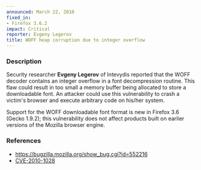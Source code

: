 ```yaml
---
announced: March 22, 2010
fixed_in:
- Firefox 3.6.2
impact: Critical
reporter: Evgeny Legerov
title: WOFF heap corruption due to integer overflow
---
```


<h3>Description</h3>

<p>Security researcher <strong>Evgeny Legerov</strong> of Intevydis
reported that the WOFF decoder contains an integer overflow in a
font decompression routine.  This flaw could result in too small a
memory buffer being allocated to store a downloadable font.  An
attacker could use this vulnerability to crash a victim's browser
and execute arbitrary code on his/her system.</p>

<p class="note">Support for the WOFF downloadable font format
is new in Firefox 3.6 (Gecko 1.9.2); this vulnerability does not affect
products built on earlier versions of the Mozilla browser engine.</p>

<h3>References</h3>

<ul>
  <li><a href="https://bugzilla.mozilla.org/show_bug.cgi?id=552216">https://bugzilla.mozilla.org/show_bug.cgi?id=552216</a></li>
  <li><a class="ex-ref" href="http://web.nvd.nist.gov/view/vuln/detail?vulnId=CVE-2010-1028">CVE-2010-1028</a></li>
</ul>


